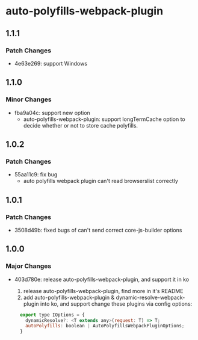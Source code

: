 # auto-polyfills-webpack-plugin

## 1.1.1

### Patch Changes

- 4e63e269: support Windows

## 1.1.0

### Minor Changes

- fba9a04c: support new option
  - auto-polyfills-webpack-plugin: support longTermCache option to decide whether or not to store cache polyfills.

## 1.0.2

### Patch Changes

- 55aa11c9: fix bug
  - auto polyfills webpack plugin can't read browserslist correctly

## 1.0.1

### Patch Changes

- 3508d49b: fixed bugs of can't send correct core-js-builder options

## 1.0.0

### Major Changes

- 403d780e: release auto-polyfills-webpack-plugin, and support it in ko

  1. release auto-polyfills-webpack-plugin, find more in it's README
  2. add auto-polyfills-webpack-plugin & dynamic-resolve-webpack-plugin into ko, and support change these plugins via config options:

  ```js
    export type IOptions = {
      dynamicResolve?: <T extends any>(request: T) => T;
      autoPolyfills: boolean | AutoPolyfillsWebpackPluginOptions;
    }
  ```
